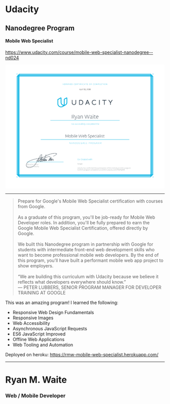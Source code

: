 # Udacity
## Nanodegree Program
#### Mobile Web Specialist
https://www.udacity.com/course/mobile-web-specialist-nanodegree--nd024

![](nd-grad-cert-mws.png)
___

> Prepare for Google's Mobile Web Specialist certification with courses from Google.
<br/><br/>
> As a graduate of this program, you'll be job-ready for Mobile Web Developer roles. In addition, you'll be fully prepared to earn the Google Mobile Web Specialist Certification, offered directly by Google.
<br/></br>
> We built this Nanodegree program in partnership with Google for students with intermediate front-end web development skills who want to become professional mobile web developers. By the end of this program, you’ll have built a performant mobile web app project to show employers.
<br/><br/>
“We are building this curriculum with Udacity because we believe it reflects what developers everywhere should know.”
<br/> — PETER LUBBERS, SENIOR PROGRAM MANAGER FOR DEVELOPER TRAINING AT GOOGLE

This was an amazing program! I learned the following:

* Responsive Web Design Fundamentals
* Responsive Images
* Web Accessibility
* Asynchronous JavaScript Requests
* ES6 JavaScript Improved
* Offline Web Applications
* Web Tooling and Automation

Deployed on heroku: https://rmw-mobile-web-specialist.herokuapp.com/

---
# Ryan M. Waite
### Web / Mobile Developer
